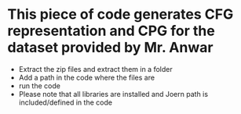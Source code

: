 # This piece of code generates CFG representation and CPG for the dataset provided by Mr. Anwar
- Extract the zip files and extract them in a folder
 - Add a path in the code where the files are
 - run the code
 - Please note that all libraries are installed and Joern path is included/defined in the code 
